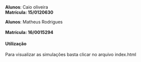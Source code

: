**Alunos**: Caio oliveira <br>
**Matrícula: 15/0120630**

**Alunos**: Matheus Rodrigues <br>  
**Matrícula: 16/0015294**

#### Utilização
Para visualizar as simulações basta clicar no arquivo index.html